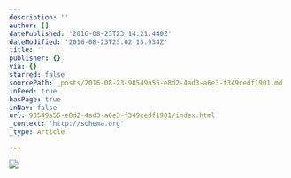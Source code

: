 ```yaml
---
description: ''
author: []
datePublished: '2016-08-23T23:14:21.440Z'
dateModified: '2016-08-23T23:02:15.934Z'
title: ''
publisher: {}
via: {}
starred: false
sourcePath: _posts/2016-08-23-98549a55-e8d2-4ad3-a6e3-f349cedf1901.md
inFeed: true
hasPage: true
inNav: false
url: 98549a55-e8d2-4ad3-a6e3-f349cedf1901/index.html
_context: 'http://schema.org'
_type: Article

---
```

![](https://the-grid-user-content.s3-us-west-2.amazonaws.com/f884e8d8-8a56-4009-b0fe-ce809125d21b.png)